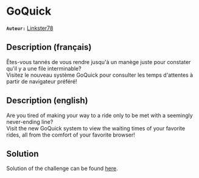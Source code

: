 # GoQuick

**`Auteur:`** [Linkster78](https://github.com/linkster78)

## Description (français)

Êtes-vous tannés de vous rendre jusqu'à un manège juste pour constater qu'il y a une file interminable?<br>
Visitez le nouveau système GoQuick pour consulter les temps d'attentes à partir de navigateur préféré!

## Description (english)

Are you tired of making your way to a ride only to be met with a seemingly never-ending line?<br>
Visit the new GoQuick system to view the waiting times of your favorite rides, all from the comfort of your favorite browser!

## Solution

Solution of the challenge can be found [here](solution/).
